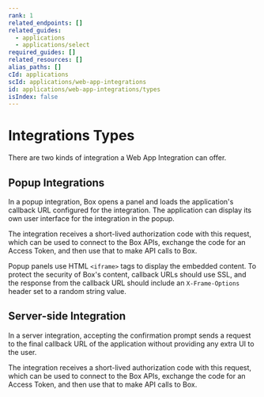 ```yaml
---
rank: 1
related_endpoints: []
related_guides:
  - applications
  - applications/select
required_guides: []
related_resources: []
alias_paths: []
cId: applications
scId: applications/web-app-integrations
id: applications/web-app-integrations/types
isIndex: false
---
```

# Integrations Types

There are two kinds of integration a Web App Integration can offer.

## Popup Integrations

In a popup integration, Box opens a panel and loads the application's callback URL configured for the integration. The application can display its own user interface for the integration in the popup.

The integration receives a short-lived authorization code with this request, which can be used to connect to the Box APIs, exchange the code for an Access Token, and then use that to make API calls to Box.

<Message warning>

Popup panels use HTML `<iframe>` tags to display the embedded content. To protect the security of Box's content, callback URLs should use SSL, and the response from the callback URL should include an `X-Frame-Options` header set to a random string value.

</Message>

## Server-side Integration

In a server integration, accepting the confirmation prompt sends a request to the final callback URL of the application without providing any extra UI to the user.

The integration receives a short-lived authorization code with this request, which can be used to connect to the Box APIs, exchange the code for an Access Token, and then use that to make API calls to Box.
